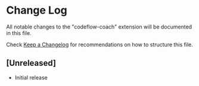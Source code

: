 # Change Log

All notable changes to the "codeflow-coach" extension will be documented in this file.

Check [Keep a Changelog](http://keepachangelog.com/) for recommendations on how to structure this file.

## [Unreleased]

- Initial release